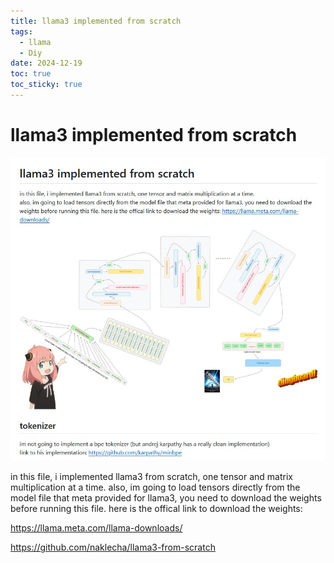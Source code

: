 ```yaml
---
title: llama3 implemented from scratch
tags:
  - llama
  - Diy
date: 2024-12-19
toc: true
toc_sticky: true
---
```



# llama3 implemented from scratch
![](../_asset/2024-05-19-llama-scratch-20241219172926.jpg)

in this file, i implemented llama3 from scratch, one tensor and matrix multiplication at a time.
also, im going to load tensors directly from the model file that meta provided for llama3, you need to download the weights before running this file. here is the offical link to download the weights: 

https://llama.meta.com/llama-downloads/

https://github.com/naklecha/llama3-from-scratch



